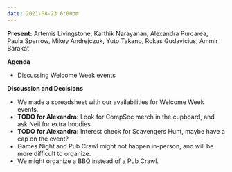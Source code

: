 ```yaml
---
date: 2021-08-23 6:00pm
---
```


**Present:** Artemis Livingstone, Karthik Narayanan, Alexandra Purcarea, Paula Sparrow, Mikey Andrejczuk, Yuto Takano, Rokas Gudavicius, Ammir Barakat

**Agenda**
* Discussing Welcome Week events


**Discussion and Decisions**
* We made a spreadsheet with our availabilities for Welcome Week events.
* **TODO for Alexandra:** Look for CompSoc merch in the cupboard, and ask Neil for extra hoodies
* **TODO for Alexandra:** Interest check for Scavengers Hunt, maybe have a cap on the event?
* Games Night and Pub Crawl might not happen in-person, and will be more difficult to organize.
* We might organize a BBQ instead of a Pub Crawl.
